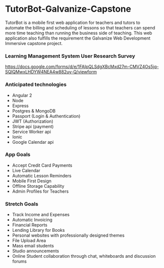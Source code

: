 # TutorBot-Galvanize-Capstone
TutorBot is a mobile first web application for teachers and tutors to automate the billing and scheduling of lessons so that teachers can spend more time teaching than running the business side of teaching. This web application also fulfills the requirement the Galvanize Web Development Immersive capstone project.

### Learning Management System User Research Survey
https://docs.google.com/forms/d/e/1FAIpQLSdgXBcMxd27m-CMVZ4Os5jq-SQIQMwxLHDYW4NEA4w882uy-Q/viewform

### Anticipated technologies
- Angular 2
- Node
- Express
- Postgres & MongoDB
- Passport (Login & Authentication)
- JWT (Authorization)
- Stripe api (payment)
- Service Worker api
- Ionic
- Google Calendar api

### App Goals
* Accept Credit Card Payments
* Live Calendar
* Automatic Lesson Reminders
* Mobile First Design
* Offline Storage Capability
* Admin Profiles for Teachers

### Stretch Goals
* Track Income and Expenses
* Automatic Invoicing
* Financial Reports
* Lending Library for Books
* Personal websites with professionally designed themes
* File Upload Area
* Mass email students
* Studio announcements
* Online Student collaboration through chat, whiteboards and discussion forums
